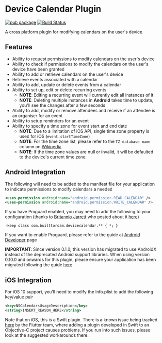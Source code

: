 # Device Calendar Plugin

[![pub package](https://img.shields.io/pub/v/device_calendar.svg)](https://pub.dartlang.org/packages/device_calendar) [![Build Status](https://dev.azure.com/builttoroam/Flutter%20Plugins/_apis/build/status/Device%20Calendar)](https://dev.azure.com/builttoroam/Flutter%20Plugins/_build/latest?definitionId=106)

A cross platform plugin for modifying calendars on the user's device.

## Features

* Ability to request permissions to modify calendars on the user's device
* Ability to check if permissions to modify the calendars on the user's device have been granted
* Ability to add or retrieve calendars on the user's device
* Retrieve events associated with a calendar
* Ability to add, update or delete events from a calendar
* Ability to set up, edit or delete recurring events
  * **NOTE**: Editing a recurring event will currently edit all instances of it
  * **NOTE**: Deleting multiple instances in **Android** takes time to update, you'll see the changes after a few seconds
* Ability to add, modify or remove attendees and receive if an attendee is an organiser for an event
* Ability to setup reminders for an event
* Ability to specify a time zone for event start and end date
  * **NOTE**: Due to a limitation of iOS API, single time zone property is used for iOS (`event.startTimeZone`)
  * **NOTE**: For the time zone list, please refer to the `TZ database name` column on [Wikipedia](https://en.wikipedia.org/wiki/List_of_tz_database_time_zones)
  * **NOTE**: If the time zone values are null or invalid, it will be defaulted to the device's current time zone.

## Android Integration

The following will need to be added to the manifest file for your application to indicate permissions to modify calendars a needed

```xml
<uses-permission android:name="android.permission.READ_CALENDAR" />
<uses-permission android:name="android.permission.WRITE_CALENDAR" />
```

If you have Proguard enabled, you may need to add the following to your configuration (thanks to [Britannio Jarrett](https://github.com/britannio) who posted about it [here](https://github.com/builttoroam/flutter_plugins/issues/99))

```
-keep class com.builttoroam.devicecalendar.** { *; }
```

If you want to enable Proguard, please refer to the guide at [Android Developer](https://developer.android.com/studio/build/shrink-code) page

**IMPORTANT**: Since version 0.1.0, this version has migrated to use AndroidX instead of the deprecated Android support libraries. When using version 0.10.0 and onwards for this plugin, please ensure your application has been migrated following the guide [here](https://developer.android.com/jetpack/androidx/migrate)

## iOS Integration

For iOS 10 support, you'll need to modify the Info.plist to add the following key/value pair

```xml
<key>NSCalendarsUsageDescription</key>
<string>INSERT_REASON_HERE</string>
```

Note that on iOS, this is a Swift plugin. There is a known issue being tracked [here](https://github.com/flutter/flutter/issues/16049) by the Flutter team, where adding a plugin developed in Swift to an Objective-C project causes problems. If you run into such issues, please look at the suggested workarounds there.

